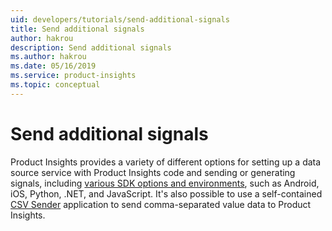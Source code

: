```yaml
---
uid: developers/tutorials/send-additional-signals
title: Send additional signals 
author: hakrou
description: Send additional signals 
ms.author: hakrou
ms.date: 05/16/2019
ms.service: product-insights
ms.topic: conceptual
---
```


# Send additional signals

Product Insights provides a variety of different options for setting up a data source service with Product Insights code 
and sending or generating signals, including [various SDK options and environments](developers/downloads), such as
Android, iOS, Python, .NET, and JavaScript. It's also possible to use a self-contained 
[CSV Sender](developers/downloads/tutorials/ingest) application to send comma-separated value data to Product Insights.



